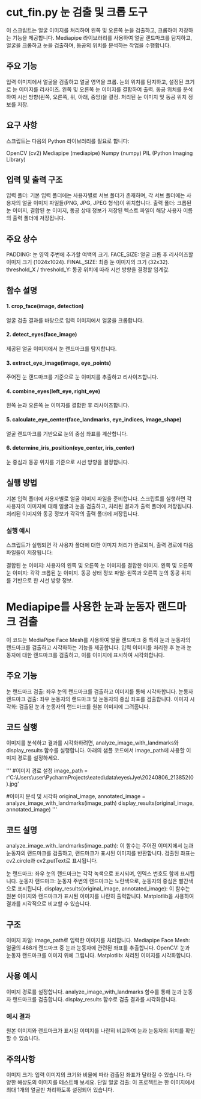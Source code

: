 # cut_fin.py 눈 검출 및 크롭 도구
이 스크립트는 얼굴 이미지를 처리하여 왼쪽 및 오른쪽 눈을 검출하고, 크롭하여 저장하는 기능을 제공합니다. 
Mediapipe 라이브러리를 사용하여 얼굴 랜드마크를 탐지하고, 얼굴을 크롭하고 눈을 검출하며, 동공의 위치를 분석하는 작업을 수행합니다.


## 주요 기능
입력 이미지에서 얼굴을 검출하고 얼굴 영역을 크롭.
눈의 위치를 탐지하고, 설정된 크기로 눈 이미지를 리사이즈.
왼쪽 및 오른쪽 눈 이미지를 결합하여 출력.
동공 위치를 분석하여 시선 방향(왼쪽, 오른쪽, 위, 아래, 중앙)을 결정.
처리된 눈 이미지 및 동공 위치 정보를 저장.


## 요구 사항
스크립트는 다음의 Python 라이브러리를 필요로 합니다:

OpenCV (cv2)
Mediapipe (mediapipe)
Numpy (numpy)
PIL (Python Imaging Library)


## 입력 및 출력 구조
입력 폴더: 기본 입력 폴더에는 사용자별로 서브 폴더가 존재하며, 각 서브 폴더에는 사용자의 얼굴 이미지 파일들(PNG, JPG, JPEG 형식)이 위치합니다.
출력 폴더: 크롭된 눈 이미지, 결합된 눈 이미지, 동공 상태 정보가 저장된 텍스트 파일이 해당 사용자 이름의 출력 폴더에 저장됩니다.


## 주요 상수
PADDING: 눈 영역 주변에 추가할 여백의 크기.
FACE_SIZE: 얼굴 크롭 후 리사이즈할 이미지 크기 (1024x1024).
FINAL_SIZE: 최종 눈 이미지의 크기 (32x32).
threshold_X / threshold_Y: 동공 위치에 따라 시선 방향을 결정할 임계값.


## 함수 설명
#### 1. crop_face(image, detection)
얼굴 검출 결과를 바탕으로 입력 이미지에서 얼굴을 크롭합니다.

#### 2. detect_eyes(face_image)
제공된 얼굴 이미지에서 눈 랜드마크를 탐지합니다.

#### 3. extract_eye_image(image, eye_points)
주어진 눈 랜드마크를 기준으로 눈 이미지를 추출하고 리사이즈합니다.

#### 4. combine_eyes(left_eye, right_eye)
왼쪽 눈과 오른쪽 눈 이미지를 결합한 후 리사이즈합니다.

#### 5. calculate_eye_center(face_landmarks, eye_indices, image_shape)
얼굴 랜드마크를 기반으로 눈의 중심 좌표를 계산합니다.

#### 6. determine_iris_position(eye_center, iris_center)
눈 중심과 동공 위치를 기준으로 시선 방향을 결정합니다.


## 실행 방법
기본 입력 폴더에 사용자별로 얼굴 이미지 파일을 준비합니다.
스크립트를 실행하면 각 사용자의 이미지에 대해 얼굴과 눈을 검출하고, 처리된 결과가 출력 폴더에 저장됩니다.
처리된 이미지와 동공 정보가 각각의 출력 폴더에 저장됩니다.



### 실행 예시
스크립트가 실행되면 각 사용자 폴더에 대한 이미지 처리가 완료되며, 출력 경로에 다음 파일들이 저장됩니다:

결합된 눈 이미지: 사용자의 왼쪽 및 오른쪽 눈 이미지를 결합한 이미지.
왼쪽 및 오른쪽 눈 이미지: 각각 크롭된 눈 이미지.
동공 상태 정보 파일: 왼쪽과 오른쪽 눈의 동공 위치를 기반으로 한 시선 방향 정보.


# Mediapipe를 사용한 눈과 눈동자 랜드마크 검출
이 코드는 MediaPipe Face Mesh를 사용하여 얼굴 랜드마크 중 특히 눈과 눈동자의 랜드마크를 검출하고 시각화하는 기능을 제공합니다. 입력 이미지를 처리한 후 눈과 눈동자에 대한 랜드마크를 검출하고, 이를 이미지에 표시하여 시각화합니다.

## 주요 기능
눈 랜드마크 검출: 좌우 눈의 랜드마크를 검출하고 이미지를 통해 시각화합니다.
눈동자 랜드마크 검출: 좌우 눈동자의 랜드마크 및 눈동자의 중심 좌표를 검출합니다.
이미지 시각화: 검출된 눈과 눈동자의 랜드마크를 원본 이미지에 그려줍니다.


## 코드 실행
이미지를 분석하고 결과를 시각화하려면, analyze_image_with_landmarks와 display_results 함수를 실행합니다. 아래의 샘플 코드에서 image_path에 사용할 이미지 경로를 설정하세요.

'''
  #이미지 경로 설정
  image_path = r'C:\Users\user\PycharmProjects\eated\data\eyes\Jye\20240806_213852(0).jpg'
  

  #이미지 분석 및 시각화
  original_image, annotated_image = analyze_image_with_landmarks(image_path)
  display_results(original_image, annotated_image)
'''


## 코드 설명
analyze_image_with_landmarks(image_path): 이 함수는 주어진 이미지에서 눈과 눈동자의 랜드마크를 검출하고, 랜드마크가 표시된 이미지를 반환합니다. 검출된 좌표는 cv2.circle과 cv2.putText로 표시됩니다.

눈 랜드마크: 좌우 눈의 랜드마크는 각각 녹색으로 표시되며, 인덱스 번호도 함께 표시됩니다.
눈동자 랜드마크: 눈동자 주변의 랜드마크는 노란색으로, 눈동자의 중심은 빨간색으로 표시됩니다.
display_results(original_image, annotated_image): 이 함수는 원본 이미지와 랜드마크가 표시된 이미지를 나란히 출력합니다. Matplotlib을 사용하여 결과를 시각적으로 비교할 수 있습니다.

## 구조
이미지 파일: image_path로 입력한 이미지를 처리합니다.
Mediapipe Face Mesh: 얼굴의 468개 랜드마크 중 눈과 눈동자에 관련된 좌표를 추출합니다.
OpenCV: 눈과 눈동자 랜드마크를 이미지 위에 그립니다.
Matplotlib: 처리된 이미지를 시각화합니다.

## 사용 예시
이미지 경로를 설정합니다.
analyze_image_with_landmarks 함수를 통해 눈과 눈동자 랜드마크를 검출합니다.
display_results 함수로 검출 결과를 시각화합니다.

### 예시 결과
원본 이미지와 랜드마크가 표시된 이미지를 나란히 비교하여 눈과 눈동자의 위치를 확인할 수 있습니다.

## 주의사항
이미지 크기: 입력 이미지의 크기와 비율에 따라 검출된 좌표가 달라질 수 있습니다. 다양한 해상도의 이미지를 테스트해 보세요.
단일 얼굴 검출: 이 프로젝트는 한 이미지에서 최대 1개의 얼굴만 처리하도록 설정되어 있습니다.
